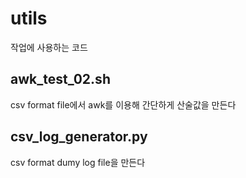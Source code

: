 # utils
작업에 사용하는 코드

## awk_test_02.sh
csv format file에서 awk를 이용해 간단하게 산술값을 만든다

## csv_log_generator.py
csv format dumy log file을 만든다

